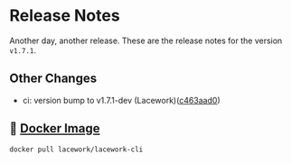 # Release Notes
Another day, another release. These are the release notes for the version `v1.7.1`.

## Other Changes
* ci: version bump to v1.7.1-dev (Lacework)([c463aad0](https://github.com/lacework/go-sdk/commit/c463aad0099db1e528c835a62f1e6150e5c84f27))

## :whale: [Docker Image](https://hub.docker.com/r/lacework/lacework-cli)
```
docker pull lacework/lacework-cli
```
